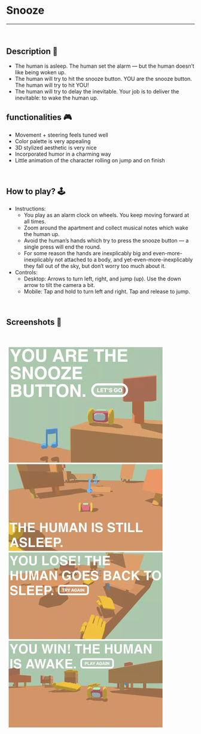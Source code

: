 # **Snooze** 

---

<br>

## **Description 📃**
- The human is asleep. The human set the alarm — but the human doesn’t like being woken up. 
- The human will try to hit the snooze button. YOU are the snooze button. The human will try to hit YOU!
- The human will try to delay the inevitable. Your job is to deliver the inevitable: to wake the human up.

## **functionalities 🎮**

- Movement + steering feels tuned well
- Color palette is very appealing
- 3D stylized aesthetic is very nice
- Incorporated humor in a charming way
- Little animation of the character rolling on jump and on finish
	
<br>

## **How to play? 🕹️**
- Instructions:
	- You play as an alarm clock on wheels. You keep moving forward at all times. 
	- Zoom around the apartment and collect musical notes which wake the human up. 
	- Avoid the human’s hands which try to press the snooze button — a single press will end the round. 
	- For some reason the hands are inexplicably big and even-more-inexplicably not attached to a body, and yet-even-more-inexplicably they fall out of the sky, but don’t worry too much about it.
- Controls:
	- Desktop: Arrows to turn left, right, and jump (up). Use the down arrow to tilt the camera a bit.
	- Mobile: Tap and hold to turn left and right. Tap and release to jump.
	
<br>

## **Screenshots 📸**

<br>

![image](../../assets/images/Snooze.jpg)

<br>
